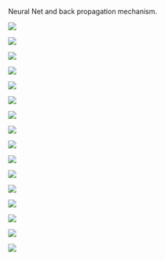 Neural Net and back propagation mechanism.

![](/assets/dl1.png)

![](/assets/dl2.png)

![](/assets/dl3.png)

![](/assets/dl4.png)

![](/assets/dl5.png)

![](/assets/dl6.png)

![](/assets/dl7.png)

![](/assets/dl8.png)

![](/assets/dl9.png)

![](/assets/dl10.png)

![](/assets/dl11.png)

![](/assets/dl12.png)

![](/assets/dl13.png)

![](/assets/dl14.png)

![](/assets/dl15.png)

![](/assets/dl16.png)

